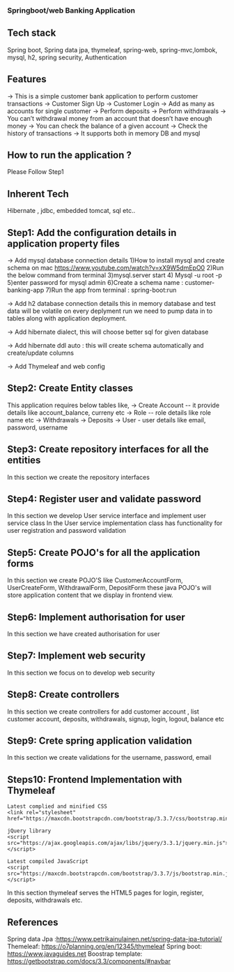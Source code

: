###  Springboot/web Banking Application 

## Tech stack
Spring boot, Spring data jpa, thymeleaf, spring-web, spring-mvc,lombok, mysql, h2, spring security,
Authentication

## Features 
-> This is a simple customer bank application to perform customer transactions
-> Customer Sign Up
-> Customer Login
-> Add as many as accounts for single customer 
-> Perform deposits
-> Perform withdrawals
-> You can’t withdrawal money from an account that doesn’t have enough money
-> You can check the balance of a given account
-> Check the history of transactions
-> It supports both in memory DB and mysql

## How to run the application ?

Please Follow Step1
  
## Inherent Tech 
Hibernate , jdbc, embedded tomcat, sql etc..

## Step1: Add the configuration details in application property files 
 -> Add mysql database connection details
        1)How to install mysql and create schema on mac
        https://www.youtube.com/watch?v=xX9W5dmEpO0
        2)Run the below command from terminal 
        3)mysql.server start 
        4) Mysql  -u root -p 
        5)enter password for mysql admin 
        6)Create a schema name : customer-banking-app
        7)Run the app from terminal  : spring-boot:run
        
 -> Add h2 database connection details
        this in memory database and test data will be volatile on every deplyment run we need to pump data in to tables along with application deployment. 
        
 -> Add hibernate dialect, this will choose better sql for given database 
 
 -> Add hibernate ddl auto : this will create schema automatically and create/update columns
 
 -> Add Thymeleaf and web config
 
 ## Step2: Create Entity classes 
 This application requires below tables like, 
 -> Create Account -- it provide details like account_balance, curreny etc
 -> Role -- role details like role name etc
 -> Withdrawals
 -> Deposits 
 -> User - user details like email, password, username
 
## Step3: Create repository interfaces for all the entities 
 In this section we create the repository interfaces 
 
## Step4: Register user and validate password 
In this section we develop User service interface and implement user service class 
In the User service implementation class has functionality for user registration and password validation 

## Step5: Create POJO's for all the application forms
In this section we create POJO'S like CustomerAccountForm, UserCreateForm, WithdrawalForm, DepositForm 
these java POJO's will store application content that we display in frontend view.

## Step6: Implement authorisation for user 
In this section we have created authorisation for user 

## Step7: Implement web security
In this section we focus on to develop web security 

## Step8: Create controllers
In this section we create controllers for add customer account , list customer account, deposits, withdrawals, 
signup, login, logout, balance etc

## Step9: Crete spring application validation 
In this section we create validations for the username, password, email

## Steps10: Frontend Implementation with Thymeleaf
    Latest complied and minified CSS 
    <link rel="stylesheet" href="https://maxcdn.bootstrapcdn.com/bootstrap/3.3.7/css/bootstrap.min.css">

    jQuery library 
    <script src="https://ajax.googleapis.com/ajax/libs/jquery/3.3.1/jquery.min.js"></script>

    Latest compiled JavaScript 
    <script src="https://maxcdn.bootstrapcdn.com/bootstrap/3.3.7/js/bootstrap.min.js"></script>
    
 In this section thymeleaf serves the HTML5 pages for login, register, deposits, withdrawals etc.
 

## References
Spring data Jpa :https://www.petrikainulainen.net/spring-data-jpa-tutorial/
Themeleaf: https://o7planning.org/en/12345/thymeleaf
Spring boot: https://www.javaguides.net
Boostrap template: https://getbootstrap.com/docs/3.3/components/#navbar
